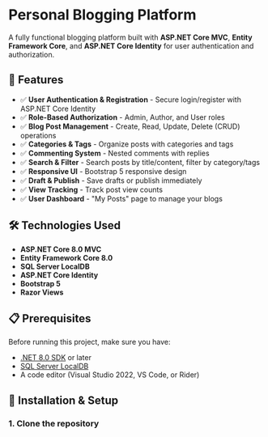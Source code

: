 # Personal Blogging Platform

A fully functional blogging platform built with **ASP.NET Core MVC**, **Entity Framework Core**, and **ASP.NET Core Identity** for user authentication and authorization.

## 🎯 Features

- ✅ **User Authentication & Registration** - Secure login/register with ASP.NET Core Identity
- ✅ **Role-Based Authorization** - Admin, Author, and User roles
- ✅ **Blog Post Management** - Create, Read, Update, Delete (CRUD) operations
- ✅ **Categories & Tags** - Organize posts with categories and tags
- ✅ **Commenting System** - Nested comments with replies
- ✅ **Search & Filter** - Search posts by title/content, filter by category/tags
- ✅ **Responsive UI** - Bootstrap 5 responsive design
- ✅ **Draft & Publish** - Save drafts or publish immediately
- ✅ **View Tracking** - Track post view counts
- ✅ **User Dashboard** - "My Posts" page to manage your blogs

## 🛠️ Technologies Used

- **ASP.NET Core 8.0 MVC**
- **Entity Framework Core 8.0**
- **SQL Server LocalDB**
- **ASP.NET Core Identity**
- **Bootstrap 5**
- **Razor Views**

## 📋 Prerequisites

Before running this project, make sure you have:

- [.NET 8.0 SDK](https://dotnet.microsoft.com/download/dotnet/8.0) or later
- [SQL Server LocalDB](https://learn.microsoft.com/en-us/sql/database-engine/configure-windows/sql-server-express-localdb)
- A code editor (Visual Studio 2022, VS Code, or Rider)

## 🚀 Installation & Setup

### 1. Clone the repository


